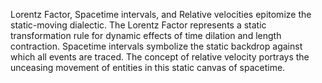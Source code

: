 
Lorentz Factor, Spacetime intervals, and Relative velocities epitomize the static-moving dialectic. The Lorentz Factor represents a static transformation rule for dynamic effects of time dilation and length contraction. Spacetime intervals symbolize the static backdrop against which all events are traced. The concept of relative velocity portrays the unceasing movement of entities in this static canvas of spacetime.

